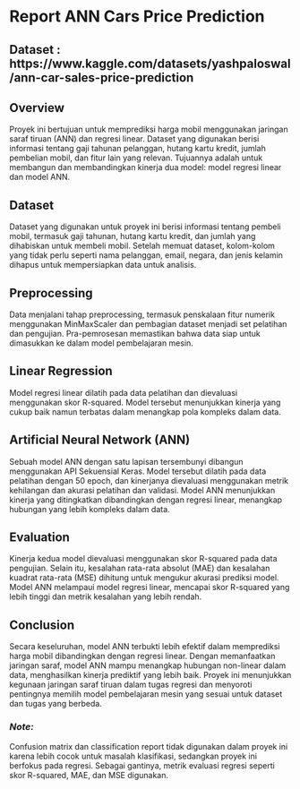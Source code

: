 # Report ANN Cars Price Prediction 

<h2>Dataset : https://www.kaggle.com/datasets/yashpaloswal/ann-car-sales-price-prediction</h2>



<h2>Overview</h2>
Proyek ini bertujuan untuk memprediksi harga mobil menggunakan jaringan saraf tiruan (ANN) dan regresi linear. Dataset yang digunakan berisi informasi tentang gaji tahunan pelanggan, hutang kartu kredit, jumlah pembelian mobil, dan fitur lain yang relevan. Tujuannya adalah untuk membangun dan membandingkan kinerja dua model: model regresi linear dan model ANN.

<h2>Dataset</h2>
Dataset yang digunakan untuk proyek ini berisi informasi tentang pembeli mobil, termasuk gaji tahunan, hutang kartu kredit, dan jumlah yang dihabiskan untuk membeli mobil. Setelah memuat dataset, kolom-kolom yang tidak perlu seperti nama pelanggan, email, negara, dan jenis kelamin dihapus untuk mempersiapkan data untuk analisis.

<h2>Preprocessing</h2>
Data menjalani tahap preprocessing, termasuk penskalaan fitur numerik menggunakan MinMaxScaler dan pembagian dataset menjadi set pelatihan dan pengujian. Pra-pemrosesan memastikan bahwa data siap untuk dimasukkan ke dalam model pembelajaran mesin.

<h2>Linear Regression</h2>
Model regresi linear dilatih pada data pelatihan dan dievaluasi menggunakan skor R-squared. Model tersebut menunjukkan kinerja yang cukup baik namun terbatas dalam menangkap pola kompleks dalam data.

<h2>Artificial Neural Network (ANN)</h2>
Sebuah model ANN dengan satu lapisan tersembunyi dibangun menggunakan API Sekuensial Keras. Model tersebut dilatih pada data pelatihan dengan 50 epoch, dan kinerjanya dievaluasi menggunakan metrik kehilangan dan akurasi pelatihan dan validasi. Model ANN menunjukkan kinerja yang ditingkatkan dibandingkan dengan regresi linear, menangkap hubungan yang lebih kompleks dalam data.

<h2>Evaluation</h2>
Kinerja kedua model dievaluasi menggunakan skor R-squared pada data pengujian. Selain itu, kesalahan rata-rata absolut (MAE) dan kesalahan kuadrat rata-rata (MSE) dihitung untuk mengukur akurasi prediksi model. Model ANN melampaui model regresi linear, mencapai skor R-squared yang lebih tinggi dan metrik kesalahan yang lebih rendah.

<h2>Conclusion</h2>
Secara keseluruhan, model ANN terbukti lebih efektif dalam memprediksi harga mobil dibandingkan dengan regresi linear. Dengan memanfaatkan jaringan saraf, model ANN mampu menangkap hubungan non-linear dalam data, menghasilkan kinerja prediktif yang lebih baik. Proyek ini menunjukkan kegunaan jaringan saraf tiruan dalam tugas regresi dan menyoroti pentingnya memilih model pembelajaran mesin yang sesuai untuk dataset dan tugas yang berbeda.

<h3><i>Note:</i></h3>
Confusion matrix dan classification report tidak digunakan dalam proyek ini karena lebih cocok untuk masalah klasifikasi, sedangkan proyek ini berfokus pada regresi. Sebagai gantinya, metrik evaluasi regresi seperti skor R-squared, MAE, dan MSE digunakan.
